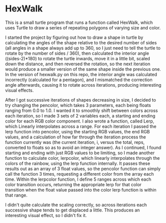 # HexWalk

This is a small turtle program that runs a function called HexWalk, which uses Turtle to draw a series of repeating polygons of varying size and color.

I started the project by figuring out how to draw a shape in turtle by calculating the angles of the shape relative to the desired number of sides (all angles in a shape always add up to 360, so I just need to tell the turtle to rotate by the number of sides / 360), then calculated the interior angle ((sides-2)*180) to rotate the turtle inwards, move it in a little bit, scaled down the distance, and then reversed the rotation, so the next iteration would produce a smaller version of the same shape inside the previous one. In the version of hexwalk.py on this repo, the interior angle was calculated incorrectly (calculated for a pentagon), and I mismatched the correction angle afterwards, causing it to rotate across iterations, producing interesting visual effects.

After I got successive iterations of shapes decreasing in size, I decided to try changing the pencolor, which takes 3 parameters, each being floats ranging from 0.0 to 1.0. I wanted it to smoothly shift between colors across each iteration, so I made 3 sets of 2 variables each, a starting and ending color for each RGB color component. I also wrote a function, called Lerp, which Linearly interpolates across a range. For each iteration I passed the lerp function into pencolor, using the starting RGB values, the end RGB values, and a calculation of how far through the iteration process the function currently was (the current iteration, i, versus the total, reps, converted to floats so as to avoid an integer answer). As I continued, I found starting and ending with just RGB values to be limiting, so I made another function to calculate color, lerpcolor, which linearly interpolates through the colors of the rainbow, using the lerp function internally. It passes these results out as an array of 3 float values, so the pencolor function can simply call the function 3 times, requesting a different color from the array each time. Within the lerpcolor function, I define 5 ranges across which each color transition occurs, returning the appropriate lerp for that color transition when the float value passed into the color lerp function is within that range.

I didn't quite calculate the scaling correctly, so across iterations each successive shape tends to get displaced a little. This produces an interesting visual effect, so I didn't fix it.
